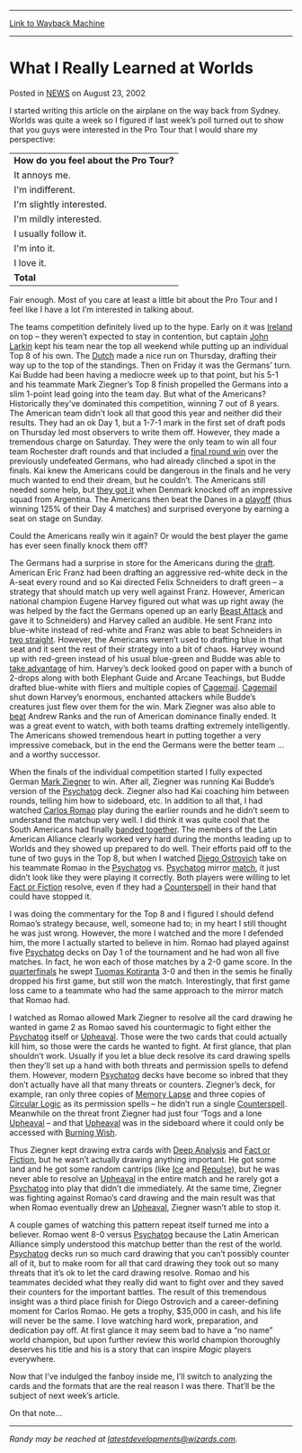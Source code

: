 
---
[Link to Wayback Machine](https://web.archive.org/web/20211020180842/https://magic.wizards.com/en/articles/archive/what-i-really-learned-worlds-2002-08-23)

[_metadata_:description]:- "I started writing this article on the airplane on the way back from Sydney. Worlds was quite a week so I figured if last week’s poll turned out to show that you guys were interested in the Pro Tour that I would share my perspective: How do you feel about the Pro Tour? It annoys me. 394 8.6% I'm indifferent. 628 13.7% I'm slightly interested. 1142 25.0% I'm mildly interested."
[_metadata_:generator]:- "Drupal 7 (http://drupal.org)"
[_metadata_:node]:- "287626"
[_metadata_:publish_date]:- "2002-08-23"
[_metadata_:source]:- "div-main-content"
[_metadata_:title]:- "What I Really Learned at Worlds"
[_metadata_:wayback_capture_timestamp]:- "2021-10-20 18:08:42"
[_metadata_:wayback_raw_url]:- "https://web.archive.org/web/20211020180842id_/https://magic.wizards.com/en/articles/archive/what-i-really-learned-worlds-2002-08-23"
[_metadata_:wayback_url]:- "https://magic.wizards.com/en/articles/archive/what-i-really-learned-worlds-2002-08-23"
---


What I Really Learned at Worlds
===============================



 Posted in [NEWS](/en/articles)
 on August 23, 2002 










I started writing this article on the airplane on the way back from Sydney. Worlds was quite a week so I figured if last week’s poll turned out to show that you guys were interested in the Pro Tour that I would share my perspective:




|  |
| --- |
| **How do you feel about the Pro Tour?** |
| It annoys me. | 394 | 8.6% |
| I'm indifferent. | 628 | 13.7% |
| I'm slightly interested. | 1142 | 25.0% |
| I'm mildly interested. | 870 | 19.0% |
| I usually follow it. | 716 | 15.7% |
| I'm into it. | 566 | 12.4% |
| I love it. | 258 | 5.6% |
| **Total** | **4574** | **100.0%** |

Fair enough. Most of you care at least a little bit about the Pro Tour and I feel like I have a lot I’m interested in talking about.


The teams competition definitely lived up to the hype. Early on it was [Ireland](http://archive.wizards.com/Magic/Magazine/Article.aspx?x=sideboard/worlds02/ireland) on top – they weren’t expected to stay in contention, but captain [John Larkin](http://archive.wizards.com/Magic/Magazine/Article.aspx?x=sideboard/worlds02/t8larkin) kept his team near the top all weekend while putting up an individual Top 8 of his own. The [Dutch](http://archive.wizards.com/Magic/Magazine/Article.aspx?x=sideboard/worlds02/nedr) made a nice run on Thursday, drafting their way up to the top of the standings. Then on Friday it was the Germans’ turn. Kai Budde had been having a mediocre week up to that point, but his 5-1 and his teammate Mark Ziegner’s Top 8 finish propelled the Germans into a slim 1-point lead going into the team day. But what of the Americans? Historically they’ve dominated this competition, winning 7 out of 8 years. The American team didn’t look all that good this year and neither did their results. They had an ok Day 1, but a 1-7-1 mark in the first set of draft pods on Thursday led most observers to write them off. However, they made a tremendous charge on Saturday. They were the only team to win all four team Rochester draft rounds and that included a [final round win](http://archive.wizards.com/Magic/Magazine/Article.aspx?x=sideboard/worlds02/fmt4) over the previously undefeated Germans, who had already clinched a spot in the finals. Kai knew the Americans could be dangerous in the finals and he very much wanted to end their dream, but he couldn’t. The Americans still needed some help, but [they got it](http://archive.wizards.com/Magic/Magazine/Article.aspx?x=sideboard/worlds02/fmt4a) when Denmark knocked off an impressive squad from Argentina. The Americans then beat the Danes in a [playoff](http://archive.wizards.com/Magic/Magazine/Article.aspx?x=sideboard/worlds02/playoffmatch) (thus winning 125% of their Day 4 matches) and surprised everyone by earning a seat on stage on Sunday.


Could the Americans really win it again? Or would the best player the game has ever seen finally knock them off?


The Germans had a surprise in store for the Americans during the [draft](http://archive.wizards.com/Magic/Magazine/Article.aspx?x=sideboard/worlds02/findraft). American Eric Franz had been drafting an aggressive red-white deck in the A-seat every round and so Kai directed Felix Schneiders to draft green – a strategy that should match up very well against Franz. However, American national champion Eugene Harvey figured out what was up right away (he was helped by the fact the Germans opened up an early [Beast Attack](https://gatherer.wizards.com/Pages/Card/Details.aspx?name=Beast+Attack) and gave it to Schneiders) and Harvey called an audible. He sent Franz into blue-white instead of red-white and Franz was able to beat Schneiders in [two straight](http://archive.wizards.com/Magic/Magazine/Article.aspx?x=sideboard/worlds02/tf1). However, the Americans weren’t used to drafting blue in that seat and it sent the rest of their strategy into a bit of chaos. Harvey wound up with red-green instead of his usual blue-green and Budde was able to [take advantage](http://archive.wizards.com/Magic/Magazine/Article.aspx?x=sideboard/worlds02/tf3) of him. Harvey’s deck looked good on paper with a bunch of 2-drops along with both Elephant Guide and Arcane Teachings, but Budde drafted blue-white with fliers and multiple copies of [Cagemail](https://gatherer.wizards.com/Pages/Card/Details.aspx?name=Cagemail). [Cagemail](https://gatherer.wizards.com/Pages/Card/Details.aspx?name=Cagemail) shut down Harvey’s enormous, enchanted attackers while Budde’s creatures just flew over them for the win. Mark Ziegner was also able to [beat](http://archive.wizards.com/Magic/Magazine/Article.aspx?x=sideboard/worlds02/tf2) Andrew Ranks and the run of American dominance finally ended. It was a great event to watch, with both teams drafting extremely intelligently. The Americans showed tremendous heart in putting together a very impressive comeback, but in the end the Germans were the better team … and a worthy successor.


When the finals of the individual competition started I fully expected German [Mark Ziegner](http://archive.wizards.com/Magic/Magazine/Article.aspx?x=sideboard/worlds02/t8ziegner) to win. After all, Ziegner was running Kai Budde’s version of the [Psychatog](https://gatherer.wizards.com/Pages/Card/Details.aspx?name=Psychatog) deck. Ziegner also had Kai coaching him between rounds, telling him how to sideboard, etc. In addition to all that, I had watched [Carlos Romao](http://archive.wizards.com/Magic/Magazine/Article.aspx?x=sideboard/worlds02/t8romao) play during the earlier rounds and he didn’t seem to understand the matchup very well. I did think it was quite cool that the South Americans had finally [banded together](http://archive.wizards.com/Magic/Magazine/Article.aspx?x=sideboard/worlds02/latam). The members of the Latin American Alliance clearly worked very hard during the months leading up to Worlds and they showed up prepared to do well. Their efforts paid off to the tune of two guys in the Top 8, but when I watched [Diego Ostrovich](http://archive.wizards.com/Magic/Magazine/Article.aspx?x=sideboard/worlds02/t8ostrovich) take on his teammate Romao in the [Psychatog](https://gatherer.wizards.com/Pages/Card/Details.aspx?name=Psychatog) vs. [Psychatog](https://gatherer.wizards.com/Pages/Card/Details.aspx?name=Psychatog) mirror [match](http://archive.wizards.com/Magic/Magazine/Article.aspx?x=sideboard/worlds02/sf2), it just didn’t look like they were playing it correctly. Both players were willing to let [Fact or Fiction](https://gatherer.wizards.com/Pages/Card/Details.aspx?name=Fact+or+Fiction) resolve, even if they had a [Counterspell](https://gatherer.wizards.com/Pages/Card/Details.aspx?name=Counterspell) in their hand that could have stopped it.


I was doing the commentary for the Top 8 and I figured I should defend Romao’s strategy because, well, someone had to; in my heart I still thought he was just wrong. However, the more I watched and the more I defended him, the more I actually started to believe in him. Romao had played against five [Psychatog](https://gatherer.wizards.com/Pages/Card/Details.aspx?name=Psychatog) decks on Day 1 of the tournament and he had won all five matches. In fact, he won each of those matches by a 2-0 game score. In the [quarterfinals](http://archive.wizards.com/Magic/Magazine/Article.aspx?x=sideboard/worlds02/qf2ja) he swept [Tuomas Kotiranta](http://archive.wizards.com/Magic/Magazine/Article.aspx?x=sideboard/worlds02/t8kotiranta) 3-0 and then in the semis he finally dropped his first game, but still won the match. Interestingly, that first game loss came to a teammate who had the same approach to the mirror match that Romao had.


I watched as Romao allowed Mark Ziegner to resolve all the card drawing he wanted in game 2 as Romao saved his countermagic to fight either the [Psychatog](https://gatherer.wizards.com/Pages/Card/Details.aspx?name=Psychatog) itself or [Upheaval](https://gatherer.wizards.com/Pages/Card/Details.aspx?name=Upheaval). Those were the two cards that could actually kill him, so those were the cards he wanted to fight. At first glance, that plan shouldn’t work. Usually if you let a blue deck resolve its card drawing spells then they’ll set up a hand with both threats and permission spells to defend them. However, modern [Psychatog](https://gatherer.wizards.com/Pages/Card/Details.aspx?name=Psychatog) decks have become so inbred that they don’t actually have all that many threats or counters. Ziegner’s deck, for example, ran only three copies of [Memory Lapse](https://gatherer.wizards.com/Pages/Card/Details.aspx?name=Memory+Lapse) and three copies of [Circular Logic](https://gatherer.wizards.com/Pages/Card/Details.aspx?name=Circular+Logic) as its permission spells – he didn’t run a single [Counterspell](https://gatherer.wizards.com/Pages/Card/Details.aspx?name=Counterspell). Meanwhile on the threat front Ziegner had just four ‘Togs and a lone [Upheaval](https://gatherer.wizards.com/Pages/Card/Details.aspx?name=Upheaval) – and that [Upheaval](https://gatherer.wizards.com/Pages/Card/Details.aspx?name=Upheaval) was in the sideboard where it could only be accessed with [Burning Wish](https://gatherer.wizards.com/Pages/Card/Details.aspx?name=Burning+Wish).


Thus Ziegner kept drawing extra cards with [Deep Analysis](https://gatherer.wizards.com/Pages/Card/Details.aspx?name=Deep+Analysis) and [Fact or Fiction](https://gatherer.wizards.com/Pages/Card/Details.aspx?name=Fact+or+Fiction), but he wasn’t actually drawing anything important. He got some land and he got some random cantrips (like [Ice](https://gatherer.wizards.com/Pages/Card/Details.aspx?multiverseid=292753) and [Repulse](https://gatherer.wizards.com/Pages/Card/Details.aspx?name=Repulse)), but he was never able to resolve an [Upheaval](https://gatherer.wizards.com/Pages/Card/Details.aspx?name=Upheaval) in the entire match and he rarely got a [Psychatog](https://gatherer.wizards.com/Pages/Card/Details.aspx?name=Psychatog) into play that didn’t die immediately. At the same time, Ziegner was fighting against Romao’s card drawing and the main result was that when Romao eventually drew an [Upheaval](https://gatherer.wizards.com/Pages/Card/Details.aspx?name=Upheaval), Ziegner wasn’t able to stop it.


A couple games of watching this pattern repeat itself turned me into a believer. Romao went 8-0 versus [Psychatog](https://gatherer.wizards.com/Pages/Card/Details.aspx?name=Psychatog) because the Latin American Alliance simply understood this matchup better than the rest of the world. [Psychatog](https://gatherer.wizards.com/Pages/Card/Details.aspx?name=Psychatog) decks run so much card drawing that you can’t possibly counter all of it, but to make room for all that card drawing they took out so many threats that it’s ok to let the card drawing resolve. Romao and his teammates decided what they really did want to fight over and they saved their counters for the important battles. The result of this tremendous insight was a third place finish for Diego Ostrovich and a career-defining moment for Carlos Romao. He gets a trophy, $35,000 in cash, and his life will never be the same. I love watching hard work, preparation, and dedication pay off. At first glance it may seem bad to have a “no name” world champion, but upon further review this world champion thoroughly deserves his title and his is a story that can inspire *Magic* players everywhere.


Now that I’ve indulged the fanboy inside me, I’ll switch to analyzing the cards and the formats that are the real reason I was there. That’ll be the subject of next week’s article.


On that note…




---

*Randy may be reached at latestdevelopments@wizards.com.*







